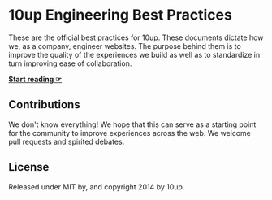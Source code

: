 # 10up Engineering Best Practices

These are the official best practices for 10up. These documents dictate how we, as a company, engineer websites. The purpose behind them is to improve the quality of the experiences we build as well as to standardize in turn improving ease of collaboration.


**[Start reading ☞](http://10up.github.io/Engineering-Best-Practices)**

## Contributions

We don't know everything! We hope that this can serve as a starting point for the community to improve experiences across the web. We welcome pull requests and spirited debates.

## License

Released under MIT by, and copyright 2014 by 10up.